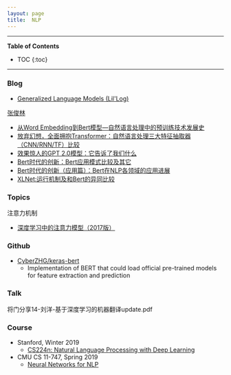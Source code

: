 ```yaml
---
layout: page
title:  NLP
---
```


---
**Table of Contents**
* TOC
{:toc}
---

### Blog

- [Generalized Language Models (Lil'Log)](https://lilianweng.github.io/lil-log/2019/01/31/generalized-language-models.html)

[张俊林](https://www.zhihu.com/people/zhang-jun-lin-76/posts)
- [从Word Embedding到Bert模型—自然语言处理中的预训练技术发展史](https://zhuanlan.zhihu.com/p/49271699)
- [放弃幻想，全面拥抱Transformer：自然语言处理三大特征抽取器（CNN/RNN/TF）比较](https://zhuanlan.zhihu.com/p/54743941)
- [效果惊人的GPT 2.0模型：它告诉了我们什么](https://zhuanlan.zhihu.com/p/56865533)
- [Bert时代的创新：Bert应用模式比较及其它](https://zhuanlan.zhihu.com/p/65470719)
- [Bert时代的创新（应用篇）：Bert在NLP各领域的应用进展](https://zhuanlan.zhihu.com/p/68446772)
- [XLNet:运行机制及和Bert的异同比较](https://zhuanlan.zhihu.com/p/70257427)

### Topics

注意力机制
- [深度学习中的注意力模型（2017版）](https://zhuanlan.zhihu.com/p/37601161)

### Github

- [CyberZHG/keras-bert](https://github.com/CyberZHG/keras-bert)
	- Implementation of BERT that could load official pre-trained models for feature extraction and prediction

### Talk

将门分享14-刘洋-基于深度学习的机器翻译update.pdf

### Course

- Stanford, Winter 2019
	- [CS224n: Natural Language Processing with Deep Learning](http://web.stanford.edu/class/cs224n/index.html)
- CMU CS 11-747, Spring 2019
	- [Neural Networks for NLP](http://phontron.com/class/nn4nlp2019/#)



